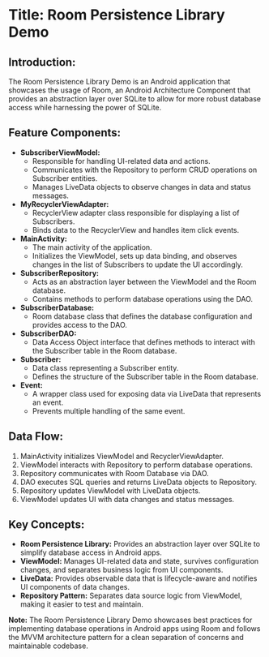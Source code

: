 <h1>Title: Room Persistence Library Demo</h1>

<h2>Introduction:</h2>
<p>The Room Persistence Library Demo is an Android application that showcases the usage of Room, an Android Architecture Component that provides an abstraction layer over SQLite to allow for more robust database access while harnessing the power of SQLite.</p>

<h2>Feature Components:</h2>
<ul>
  <li><strong>SubscriberViewModel:</strong>
    <ul>
      <li>Responsible for handling UI-related data and actions.</li>
      <li>Communicates with the Repository to perform CRUD operations on Subscriber entities.</li>
      <li>Manages LiveData objects to observe changes in data and status messages.</li>
    </ul>
  </li>
  <li><strong>MyRecyclerViewAdapter:</strong>
    <ul>
      <li>RecyclerView adapter class responsible for displaying a list of Subscribers.</li>
      <li>Binds data to the RecyclerView and handles item click events.</li>
    </ul>
  </li>
  <li><strong>MainActivity:</strong>
    <ul>
      <li>The main activity of the application.</li>
      <li>Initializes the ViewModel, sets up data binding, and observes changes in the list of Subscribers to update the UI accordingly.</li>
    </ul>
  </li>
  <li><strong>SubscriberRepository:</strong>
    <ul>
      <li>Acts as an abstraction layer between the ViewModel and the Room database.</li>
      <li>Contains methods to perform database operations using the DAO.</li>
    </ul>
  </li>
  <li><strong>SubscriberDatabase:</strong>
    <ul>
      <li>Room database class that defines the database configuration and provides access to the DAO.</li>
    </ul>
  </li>
  <li><strong>SubscriberDAO:</strong>
    <ul>
      <li>Data Access Object interface that defines methods to interact with the Subscriber table in the Room database.</li>
    </ul>
  </li>
  <li><strong>Subscriber:</strong>
    <ul>
      <li>Data class representing a Subscriber entity.</li>
      <li>Defines the structure of the Subscriber table in the Room database.</li>
    </ul>
  </li>
  <li><strong>Event:</strong>
    <ul>
      <li>A wrapper class used for exposing data via LiveData that represents an event.</li>
      <li>Prevents multiple handling of the same event.</li>
    </ul>
  </li>
</ul>

<h2>Data Flow:</h2>
<ol>
  <li>MainActivity initializes ViewModel and RecyclerViewAdapter.</li>
  <li>ViewModel interacts with Repository to perform database operations.</li>
  <li>Repository communicates with Room Database via DAO.</li>
  <li>DAO executes SQL queries and returns LiveData objects to Repository.</li>
  <li>Repository updates ViewModel with LiveData objects.</li>
  <li>ViewModel updates UI with data changes and status messages.</li>
</ol>

<h2>Key Concepts:</h2>
<ul>
  <li><strong>Room Persistence Library:</strong> Provides an abstraction layer over SQLite to simplify database access in Android apps.</li>
  <li><strong>ViewModel:</strong> Manages UI-related data and state, survives configuration changes, and separates business logic from UI components.</li>
  <li><strong>LiveData:</strong> Provides observable data that is lifecycle-aware and notifies UI components of data changes.</li>
  <li><strong>Repository Pattern:</strong> Separates data source logic from ViewModel, making it easier to test and maintain.</li>
</ul>

<p><strong>Note:</strong> The Room Persistence Library Demo showcases best practices for implementing database operations in Android apps using Room and follows the MVVM architecture pattern for a clean separation of concerns and maintainable codebase.</p>
